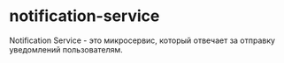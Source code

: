 # notification-service
Notification Service - это микросервис, который отвечает за отправку уведомлений пользователям.
